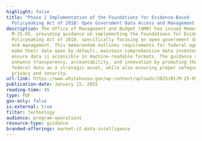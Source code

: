 ```yaml
---
highlight: false
title: "Phase 2 Implementation of the Foundations for Evidence-Based
  Policymaking Act of 2018: Open Government Data Access and Management Guidance"
description: The Office of Management and Budget (OMB) has issued Memorandum
  M-25-05, providing guidance on implementing the Foundations for Evidence-Based
  Policymaking Act of 2018, specifically focusing on open government data access
  and management. This memorandum outlines requirements for federal agencies to
  make their data open by default, maintain comprehensive data inventories, and
  ensure data is accessible in machine-readable formats. The guidance aims to
  enhance transparency, accountability, and innovation by promoting the use of
  federal data as a strategic asset, while also ensuring proper safeguards for
  privacy and security.
url-link: https://www.whitehouse.gov/wp-content/uploads/2025/01/M-25-05-Phase-2-Implementation-of-the-Foundations-for-Evidence-Based-Policymaking-Act-of-2018-Open-Government-Data-Access-and-Management-Guidance.pdf
publication-date: January 15, 2025
reading-time: 45
type: PDF
gov-only: false
is-external: true
filter: technology
audience: program-operations
resource-type: guidance
branded-offerings: market-it-data-intelligence
---
```


